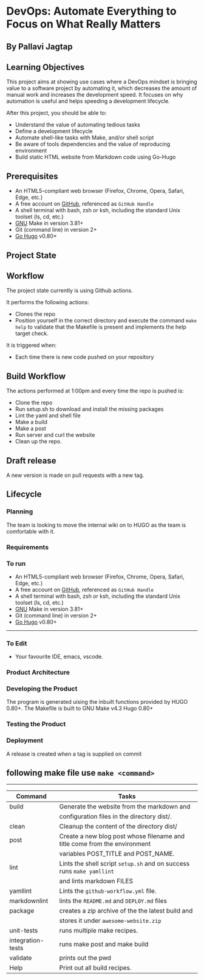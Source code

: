 # DevOps: Automate Everything to Focus on What Really Matters

## By Pallavi Jagtap

## Learning Objectives

This project aims at showing use cases where a DevOps mindset is bringing value
 to a software project by automating it, which decreases the amount of manual
 work and increases the development speed. It focuses on why automation is useful
 and helps speeding a development lifecycle.

After this project, you should be able to:

- Understand the value of automating tedious tasks
- Define a development lifecycle
- Automate shell-like tasks with Make, and/or shell script
- Be aware of tools dependencies and the value of reproducing environment
- Build static HTML website from Markdown code using Go-Hugo

## Prerequisites

- An HTML5-compliant web browser (Firefox, Chrome, Opera, Safari, Edge, etc.)
- A free account on [GitHub](https://github.com/), referenced as `GitHub Handle`
- A shell terminal with bash, zsh or ksh, including the standard Unix
toolset (ls, cd, etc.)
- [GNU](https://www.gnu.org/software/make/) Make in version 3.81+
- Git (command line) in version 2+
- [Go Hugo](https://gohugo.io/) v0.80+

## Project State

## Workflow

The project state currently is using Github actions.

It performs the following actions:

- Clones the repo
- Position yourself in the correct directory and execute the command `make help`
to validate that the Makefile is present and implements the help target check.

It is triggered when:

- Each time there is new code pushed on your repository

## Build Workflow

The actions performed at 1:00pm and every time the repo is pushed is:

- Clone the repo
- Run setup.sh to download and install the missing packages
- Lint the yaml and shell file
- Make a build
- Make a post
- Run server and curl the website
- Clean up the repo.

## Draft release

A new version is made on pull requests with a new tag.

## Lifecycle

### Planning

The team is looking to move the internal wiki on to HUGO as the team is
comfortable with it.

### Requirements

### To run

- An HTML5-compliant web browser (Firefox, Chrome, Opera, Safari, Edge, etc.)
- A free account on [GitHub](https://github.com/), referenced as `GitHub Handle`
- A shell terminal with bash, zsh or ksh, including the standard Unix toolset
(ls, cd, etc.)
- [GNU](https://www.gnu.org/software/make/) Make in version 3.81+
- Git (command line) in version 2+
- [Go Hugo](https://gohugo.io/) v0.80+

---

### To Edit

- Your favourite IDE, emacs, vscode.

### Product Architecture

### Developing the Product

The program is generated uising the inbuilt functions provided by HUGO 0.80+.
The Makefile is built to GNU Make v4.3
Hugo 0.80+

### Testing the Product

### Deployment

A release is created when a tag is supplied on commit

## following make file use `make <command>`

---

| Command  | Tasks                                  |
| -------- | ---------------------------------------|
| build    | Generate the website from the markdown and |
|          | configuration files in the directory dist/.|
| clean    | Cleanup the content of the directory dist/|
| post     | Create a new blog post whose filename and title come from the environment |
|          | variables POST_TITLE and POST_NAME. |
| lint     | Lints the shell script `setup.sh` and on success runs `make yamllint`
|          | and lints markdown FILES                |
| yamllint | Lints the `github-workflow.yml` file.|
| markdownlint | lints the `README.md` and `DEPLOY.md` files |
| package | creates a zip archive of the the latest build and |
|          | stores it under `awesome-website.zip` |
|unit-tests| runs multiple make recipes. |
| integration-tests | runs make post and make build |
| validate | prints out the pwd |
| Help     | Print out all build recipes. |
